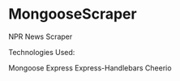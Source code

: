 # MongooseScraper

NPR News Scraper

Technologies Used:

Mongoose
Express
Express-Handlebars
Cheerio
